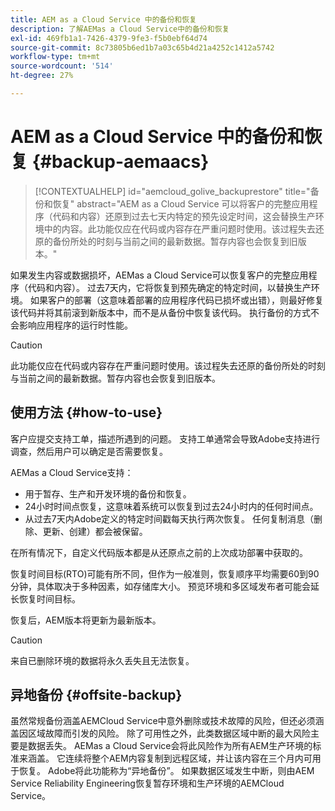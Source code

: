```yaml
---
title: AEM as a Cloud Service 中的备份和恢复
description: 了解AEMas a Cloud Service中的备份和恢复
exl-id: 469fb1a1-7426-4379-9fe3-f5b0ebf64d74
source-git-commit: 8c73805b6ed1b7a03c65b4d21a4252c1412a5742
workflow-type: tm+mt
source-wordcount: '514'
ht-degree: 27%

---
```



# AEM as a Cloud Service 中的备份和恢复 {#backup-aemaacs}

>[!CONTEXTUALHELP]
>id="aemcloud_golive_backuprestore"
>title="备份和恢复"
>abstract="AEM as a Cloud Service 可以将客户的完整应用程序（代码和内容）还原到过去七天内特定的预先设定时间，这会替换生产环境中的内容。此功能仅应在代码或内容存在严重问题时使用。该过程失去还原的备份所处的时刻与当前之间的最新数据。暂存内容也会恢复到旧版本。"

如果发生内容或数据损坏，AEMas a Cloud Service可以恢复客户的完整应用程序（代码和内容）。 过去7天内，它将恢复到预先确定的特定时间，以替换生产环境。
如果客户的部署（这意味着部署的应用程序代码已损坏或出错），则最好修复该代码并将其前滚到新版本中，而不是从备份中恢复该代码。 执行备份的方式不会影响应用程序的运行时性能。

>[!CAUTION]
>
>此功能仅应在代码或内容存在严重问题时使用。该过程失去还原的备份所处的时刻与当前之间的最新数据。暂存内容也会恢复到旧版本。

## 使用方法 {#how-to-use}

客户应提交支持工单，描述所遇到的问题。 支持工单通常会导致Adobe支持进行调查，然后用户可以确定是否需要恢复。

AEMas a Cloud Service支持：

* 用于暂存、生产和开发环境的备份和恢复。
* 24小时时间点恢复，这意味着系统可以恢复到过去24小时内的任何时间点。
* 从过去7天内Adobe定义的特定时间戳每天执行两次恢复。 任何复制消息（删除、更新、创建）都会被保留。

在所有情况下，自定义代码版本都是从还原点之前的上次成功部署中获取的。

恢复时间目标(RTO)可能有所不同，但作为一般准则，恢复顺序平均需要60到90分钟，具体取决于多种因素，如存储库大小。 预览环境和多区域发布者可能会延长恢复时间目标。

恢复后，AEM版本将更新为最新版本。

>[!CAUTION]
>
>来自已删除环境的数据将永久丢失且无法恢复。

## 异地备份 {#offsite-backup}

虽然常规备份涵盖AEMCloud Service中意外删除或技术故障的风险，但还必须涵盖因区域故障而引发的风险。 除了可用性之外，此类数据区域中断的最大风险主要是数据丢失。
AEMas a Cloud Service会将此风险作为所有AEM生产环境的标准来涵盖。 它连续将整个AEM内容复制到远程区域，并让该内容在三个月内可用于恢复。 Adobe将此功能称为“异地备份”。
如果数据区域发生中断，则由AEM Service Reliability Engineering恢复暂存环境和生产环境的AEMCloud Service。
